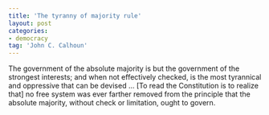 ```yaml
---
title: 'The tyranny of majority rule'
layout: post
categories:
- democracy
tag: 'John C. Calhoun'
---
```


The government of the absolute majority is but the government of the strongest interests; and when not effectively checked, is the most tyrannical and oppressive that can be devised … \[To read the Constitution is to realize that\] no free system was ever farther removed from the principle that the absolute majority, without check or limitation, ought to govern.